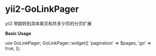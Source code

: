 # yii2-GoLinkPager
yii2 带跳转到具体某页和共多少页的分页扩展

**Basic Usage**


use GoLinkPager;
GoLinkPager::widget([ 
    'pagination' => $pages, 
    'go' => true, 
]);



